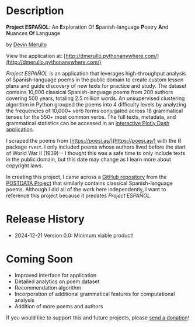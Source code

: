 # Description

**Project ESPAÑOL**: An **E**xploration Of **S**panish-language **P**oetry **A**nd **N**uances **O**f **L**anguage

by [Devin Merullo](https://dmerullo.github.io/)

View the application at: [http://dmerullo.pythonanywhere.com/](http://dmerullo.pythonanywhere.com/)

*Project ESPAÑOL* is an application that leverages high-throughput analysis of Spanish-language poems in the public domain to create custom lesson plans and guide discovery of new texts for practice and study. The dataset contains 10,000 classical Spanish-language poems from 200 authors covering 500 years, totaling 2.5 million words. An unsupervised clustering algorithm in Python grouped the poems into 4 difficulty levels by analyzing the frequencies of 10,000+ verb forms conjugated across 18 grammatical tenses for the 550+ most common verbs. The full texts, metadata, and grammatical statistics can be accessed in an [interactive Plotly Dash application](http://dmerullo.pythonanywhere.com/). 

I scraped the poems from [https://poesi.as/](https://poesi.as/) with the R package `rvest`. I only included poems whose authors lived before the start of World War II (1939)-- I thought this was a safe time to only include texts in the public domain, but this date may change as I learn more about copyright laws. 

In creating this project, I came across a [GitHub repository](https://github.com/linhd-postdata/poesi.as) from the [POSTDATA Project](https://postdata.linhd.uned.es/) that similarly contains classical Spanish-language poems. Although I did all of the work here independently, I want to reference this project because it predates *Project ESPAÑOL*.

# Release History

- 2024-12-21 Version 0.0: Minimum viable product! 

# Coming Soon

- Improved interface for application
- Detailed analytics on poem dataset
- Recommendation algorithm
- Incorporation of additional grammatical features for computational analysis
- Addition of more poems and authors

If you would like to support this and future projects, please [send a donation](buymeacoffee.com/dmerullo)!